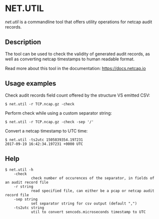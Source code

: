 # NET.UTIL

*net.util* is a commandline tool that offers utility operations for netcap audit records.

## Description

The tool can be used to check the validity of generated audit records,
as well as converting netcap timestamps to human readable format.

Read more about this tool in the documentation: https://docs.netcap.io

## Usage examples

Check audit records field count offered by the structure VS emitted CSV:

    $ net.util -r TCP.ncap.gz -check

Perform check while using a custom separator string:

	$ net.util -r TCP.ncap.gz -check -sep '/'

Convert a netcap timestamp to UTC time:

    $ net.util -ts2utc 1505839354.197231
    2017-09-19 16:42:34.197231 +0000 UTC

## Help

    $ net.util -h
        -check
    	        check number of occurences of the separator, in fields of an audit record file
        -r string
                read specified file, can either be a pcap or netcap audit record file
        -sep string
                set separator string for csv output (default ",")
        -ts2utc string
                util to convert sencods.microseconds timestamp to UTC